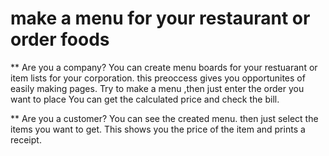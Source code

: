 # make a menu for your restaurant or order foods

** Are you a company?
You can create menu boards for your restuarant or item lists for your corporation.
this preoccess gives you opportunites of easily making pages.
Try to make a menu ,then just enter the order you want to place
You can get the calculated price and check the bill.


** Are you a customer?
You can see the created menu. then just select the items you want to get.
This shows you the price of the item and prints a receipt.
